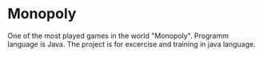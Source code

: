 # Monopoly
One of the most played games in the world "Monopoly". Programm language is Java. The project is for excercise and training in java language.
